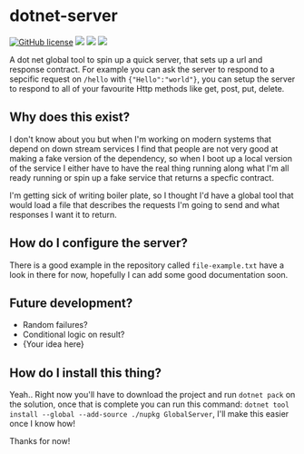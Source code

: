 # dotnet-server
[![GitHub license](https://img.shields.io/github/license/Naereen/StrapDown.js.svg)](https://github.com/Naereen/StrapDown.js/blob/master/LICENSE)
![](https://img.shields.io/github/last-commit/joro550/dotnet-server.svg) 
[![](https://img.shields.io/nuget/v/DotNetSimpleServer.svg)](https://www.nuget.org/packages/DotNetSimpleServer/) 
[![](https://img.shields.io/nuget/dt/DotNetSimpleServer.svg)](https://www.nuget.org/packages/DotNetSimpleServer/)

A dot net global tool to spin up a quick server, that sets up a url and response contract. For example you can ask the server to respond to a sepcific request on `/hello` with `{"Hello":"world"}`, you can setup the server to respond to all of your favourite Http methods like get, post, put, delete. 

## Why does this exist?
I don't know about you but when I'm working on modern systems that depend on down stream services I find that people are not very good at making a fake version of the dependency, so when I boot up a local version of the service I either have to have the real thing running along what I'm all ready running or spin up a fake service that returns a specfic contract.

I'm getting sick of writing boiler plate, so I thought I'd have a global tool that would load a file that describes the requests I'm going to send and what responses I want it to return.

## How do I configure the server?
There is a good example in the repository called `file-example.txt` have a look in there for now, hopefully I can add some good documentation soon.

## Future development?
- Random failures?
- Conditional logic on result?
 - {Your idea here}

## How do I install this thing?
Yeah.. Right now you'll have to download the project and run `dotnet pack` on the solution, once that is complete you can run this command: `dotnet tool install --global --add-source ./nupkg GlobalServer`, I'll make this easier once I know how! 

Thanks for now!